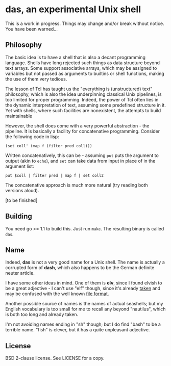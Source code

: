 das, an experimental Unix shell
===============================

This is a work in progress. Things may change and/or break without notice. You
have been warned...

Philosophy
----------

The basic idea is to have a shell that is also a decant programming language.
Shells have long rejected such things as data structure beyond text arrays.
Some support associative arrays, which may be assigned to variables but not
passed as arguments to builtins or shell functions, making the use of them
very tedious.

The lesson of Tcl has taught us the "everything is (unstructured) text"
philosophy, which is also the idea underpinning classical Unix pipelines, is
too limited for proper programming. Indeed, the power of Tcl often lies in the
dynamic interpretation of text, assuming some predefined structure in it. Yet
with shells, where such facilities are nonexistent, the attempts to build
maintainable

However, the shell does come with a very powerful abstraction - the pipeline.
It is basically a facility for concatenative programming. Consider the
following code in lisp:

```
(set coll' (map f (filter pred coll)))
```

Written concatenatively, this can be - assuming `put` puts the argument to
output (akin to `echo`), and `set` can take data from input in place of in the
argument list:

```
put $coll | filter pred | map f | set coll2
```

The concatenative approach is much more natural (try reading both versions
aloud).

[to be finished]

Building
--------

You need go >= 1.1 to build this. Just run `make`. The resulting binary is
called `das`.

Name
----

Indeed, **das** is not a very good name for a Unix shell. The name is actually
a corrupted form of **dash**, which also happens to be the German definite
neuter article.

I have some other ideas in mind. One of them is **elv**, since I found elvish
to be a great adjective - I can't use "elf" though, since it's already
[taken](http://www.cs.cmu.edu/~fp/elf.html) and may be confused with the well
known [file
format](http://en.wikipedia.org/wiki/Executable_and_Linkable_Format).

Another possible source of names is the names of actual seashells; but my
English vocabulary is too small for me to recall any beyond "nautilus", which
is both too long and already taken.

I'm not avoiding names ending in "sh" though; but I do find "bash" to be a
terrible name. "fish" is clever, but it has a quite unpleasant adjective.

License
-------

BSD 2-clause license.  See LICENSE for a copy.
